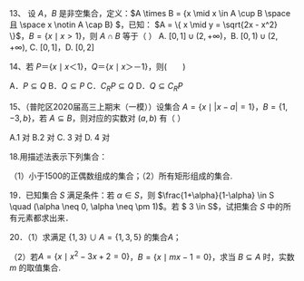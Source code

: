 13、 设 $A$，$B$  是非空集合，定义：$A \times B = \{x \mid x \in A \cup B \space 且 \space x \notin A \cap B\} $，已知： $A = \{ x \mid y = \sqrt{2x - x^2} \}$，$B = \{ x \mid x > 1 \}$，则 $A \cap B$ 等于（  ）
A.  $[0,1] \cup (2,+\infty)$，B. $[0,1) \cup (2,+\infty)$,   C. $[0,1]$，D. $[0,2]$





14、若 $P＝\{x \mid x＜1\}$，$Q＝\{x \mid x＞－1\}$，则(　　)

A．$P \subseteq  Q$
B．$Q \subseteq  P$
C．$C_RP \subseteq Q$ 
D．$Q \subseteq C_RP$









15、（普陀区2020届高三上期末（一模））设集合 $A = \{x \mid \lvert x-a \rvert = 1\}$，$B=\{1, -3, b\}$，若 $A \subseteq  B$，则对应的实数对 $(a,b)$ 有（ ） 

 A.1 对        B.2 对       C. 3 对       D. 4 对












18.用描述法表示下列集合：

（1）小于1500的正偶数组成的集合；（2）所有矩形组成的集合.











19．已知集合 $S$ 满足条件：若 $\alpha \in S$，则 $\frac{1+\alpha}{1-\alpha} \in S \quad (\alpha \neq 0, \alpha \neq \pm 1)$。若 $ 3 \in S$，试把集合 $S$ 中的所有元素都求出来．







20．（1）求满足 $\{1,3\} \cup A = \{1,3,5\}$ 的集合*A*；

（2）若$A = \{x \mid x^2-3x +2 = 0\}$，$B=\{x \mid mx-1 = 0\}$，求当 $B \subseteq A$ 时，实数 $m$ 的取值集合.

